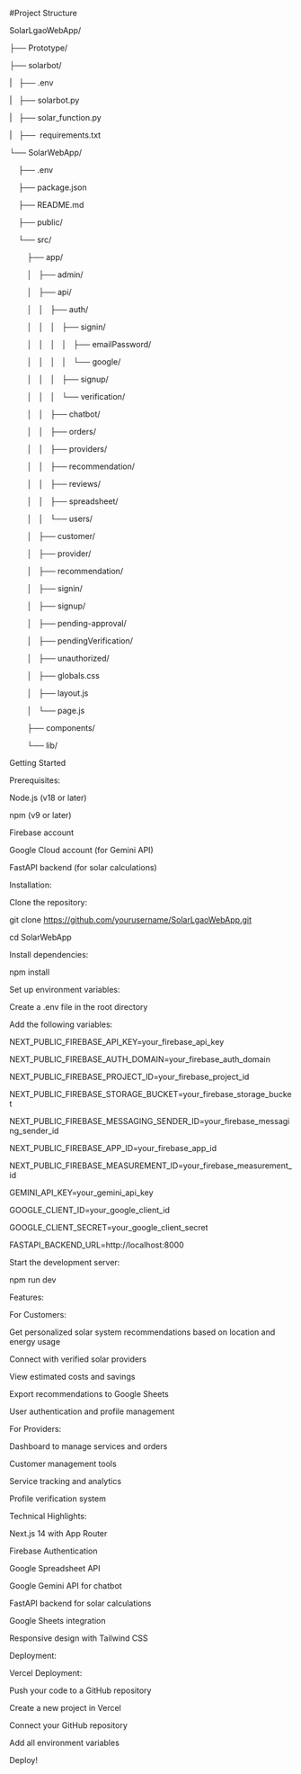 

  
  

\#Project Structure

  

SolarLgaoWebApp/

├── Prototype/

├── solarbot/

|   ├── .env

|   ├── solarbot.py

|   ├── solar\_function.py

|   ├──  requirements.txt

└── SolarWebApp/

    ├── .env

    ├── package.json

    ├── README.md

    ├── public/

    └── src/

        ├── app/

        │   ├── admin/

        │   ├── api/

        │   │   ├── auth/

        │   │   │   ├── signin/

        │   │   │   │   ├── emailPassword/

        │   │   │   │   └── google/

        │   │   │   ├── signup/

        │   │   │   └── verification/

        │   │   ├── chatbot/

        │   │   ├── orders/

        │   │   ├── providers/

        │   │   ├── recommendation/

        │   │   ├── reviews/

        │   │   ├── spreadsheet/

        │   │   └── users/

        │   ├── customer/

        │   ├── provider/

        │   ├── recommendation/

        │   ├── signin/

        │   ├── signup/

        │   ├── pending-approval/

        │   ├── pendingVerification/

        │   ├── unauthorized/

        │   ├── globals.css

        │   ├── layout.js

        │   └── page.js

        ├── components/

        └── lib/

  
  

Getting Started

  

Prerequisites:

Node.js (v18 or later)

npm (v9 or later)

Firebase account

Google Cloud account (for Gemini API)

FastAPI backend (for solar calculations)

  

Installation:

  

Clone the repository:

  

git clone https://github.com/yourusername/SolarLgaoWebApp.git

cd SolarWebApp

Install dependencies:

  

npm install

  

Set up environment variables:

  

Create a .env file in the root directory

  

Add the following variables:

  

NEXT\_PUBLIC\_FIREBASE\_API\_KEY=your\_firebase\_api\_key

NEXT\_PUBLIC\_FIREBASE\_AUTH\_DOMAIN=your\_firebase\_auth\_domain

NEXT\_PUBLIC\_FIREBASE\_PROJECT\_ID=your\_firebase\_project\_id

NEXT\_PUBLIC\_FIREBASE\_STORAGE\_BUCKET=your\_firebase\_storage\_bucket

NEXT\_PUBLIC\_FIREBASE\_MESSAGING\_SENDER\_ID=your\_firebase\_messaging\_sender\_id

NEXT\_PUBLIC\_FIREBASE\_APP\_ID=your\_firebase\_app\_id

NEXT\_PUBLIC\_FIREBASE\_MEASUREMENT\_ID=your\_firebase\_measurement\_id

GEMINI\_API\_KEY=your\_gemini\_api\_key

GOOGLE\_CLIENT\_ID=your\_google\_client\_id

GOOGLE\_CLIENT\_SECRET=your\_google\_client\_secret

FASTAPI\_BACKEND\_URL=http://localhost:8000

  

Start the development server:

  

npm run dev

  
  

Features:

  

For Customers:

  

Get personalized solar system recommendations based on location and energy usage

Connect with verified solar providers

View estimated costs and savings

Export recommendations to Google Sheets

User authentication and profile management

  

For Providers:

  

Dashboard to manage services and orders

Customer management tools

Service tracking and analytics

Profile verification system

  

Technical Highlights:

  

Next.js 14 with App Router

Firebase Authentication

Google Spreadsheet API

Google Gemini API for chatbot

FastAPI backend for solar calculations

Google Sheets integration

Responsive design with Tailwind CSS

  
  

Deployment:

Vercel Deployment:

  

Push your code to a GitHub repository

Create a new project in Vercel

Connect your GitHub repository

Add all environment variables

Deploy!